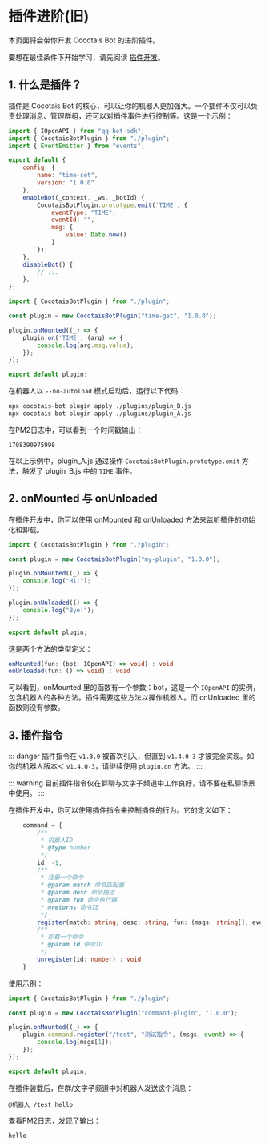 # 插件进阶(旧)

本页面将会带你开发 Cocotais Bot 的进阶插件。

要想在最佳条件下开始学习，请先阅读 [插件开发](./plugins)。

## 1. 什么是插件？

插件是 Cocotais Bot 的核心，可以让你的机器人更加强大。一个插件不仅可以负责处理消息、管理群组，还可以对插件事件进行控制等。这是一个示例：

```js plugin_A.js
import { IOpenAPI } from "qq-bot-sdk";
import { CocotaisBotPlugin } from "./plugin";
import { EventEmitter } from "events";

export default {
    config: {
        name: "time-set",
        version: "1.0.0"
    },
    enableBot(_context, _ws, _botId) {
        CocotaisBotPlugin.prototype.emit('TIME', {
            eventType: "TIME",
            eventId: "",
            msg: {
                value: Date.now()
            }
        });
    },
    disableBot() {
        // ...
    },
};
```

```js plugin_B.js
import { CocotaisBotPlugin } from "./plugin";

const plugin = new CocotaisBotPlugin("time-get", "1.0.0");

plugin.onMounted((_) => {
    plugin.on('TIME', (arg) => {
        console.log(arg.msg.value);
    });
});

export default plugin;
```

在机器人以 `--no-autoload` 模式启动后，运行以下代码：
```bash
npx cocotais-bot plugin apply ./plugins/plugin_B.js
npx cocotais-bot plugin apply ./plugins/plugin_A.js
```
在PM2日志中，可以看到一个时间戳输出：
```
1708390975998
```

在以上示例中，plugin_A.js 通过操作 `CocotaisBotPlugin.prototype.emit` 方法，触发了 plugin_B.js 中的 `TIME` 事件。

## 2. onMounted 与 onUnloaded

在插件开发中，你可以使用 onMounted 和 onUnloaded 方法来监听插件的初始化和卸载。

```js plugin.js
import { CocotaisBotPlugin } from "./plugin";

const plugin = new CocotaisBotPlugin("my-plugin", "1.0.0");

plugin.onMounted((_) => {
    console.log("Hi!");
});

plugin.onUnloaded(() => {
    console.log("Bye!");
});

export default plugin;
```

这是两个方法的类型定义：

```ts
onMounted(fun: (bot: IOpenAPI) => void) : void
onUnloaded(fun: () => void) : void
```

可以看到，onMounted 里的函数有一个参数：bot，这是一个 `IOpenAPI` 的实例，包含机器人的各种方法。插件需要这些方法以操作机器人。而 onUnloaded 里的函数则没有参数。

## 3. 插件指令

::: danger
插件指令在 `v1.3.0` 被首次引入，但直到 `v1.4.0-3` 才被完全实现。如你的机器人版本＜ `v1.4.0-3`，请继续使用 `plugin.on` 方法。
:::

::: warning
目前插件指令仅在群聊与文字子频道中工作良好，请不要在私聊场景中使用。
:::

在插件开发中，你可以使用插件指令来控制插件的行为。它的定义如下：

```ts
    command = {
        /**
         * 机器人ID
         * @type number
         */
        id: -1,
        /**
         * 注册一个命令
         * @param match 命令匹配器
         * @param desc 命令描述
         * @param fun 命令执行器
         * @returns 命令ID
         */
        register(match: string, desc: string, fun: (msgs: string[], event: WsResponse<any>) => void) : number
        /**
         * 卸载一个命令
         * @param id 命令ID
         */
        unregister(id: number) : void
    }
```

使用示例：
```js command.js
import { CocotaisBotPlugin } from "./plugin";

const plugin = new CocotaisBotPlugin("command-plugin", "1.0.0");

plugin.onMounted((_) => {
    plugin.command.register("/test", "测试指令", (msgs, event) => {
        console.log(msgs[1]);
    });
});

export default plugin;
```

在插件装载后，在群/文字子频道中对机器人发送这个消息：
```
@机器人 /test hello
```

查看PM2日志，发现了输出：
```
hello
```